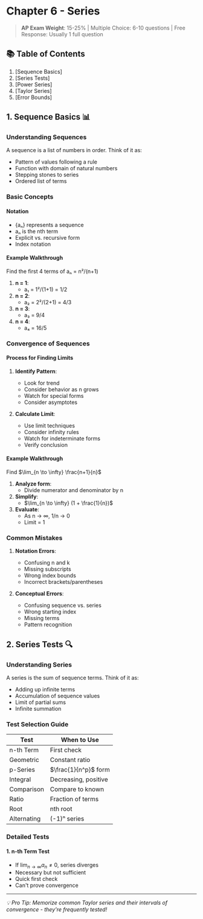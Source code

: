 # Chapter 6 - Series

> **AP Exam Weight**: 15-25% | Multiple Choice: 6-10 questions | Free Response: Usually 1 full question

## 📚 Table of Contents
1. [Sequence Basics]
2. [Series Tests]
3. [Power Series]
4. [Taylor Series]
5. [Error Bounds]

## 1. Sequence Basics 📊

### Understanding Sequences
A sequence is a list of numbers in order. Think of it as:
- Pattern of values following a rule
- Function with domain of natural numbers
- Stepping stones to series
- Ordered list of terms

### Basic Concepts
#### Notation
- {aₙ} represents a sequence
- aₙ is the nth term
- Explicit vs. recursive form
- Index notation

#### Example Walkthrough
Find the first 4 terms of aₙ = n²/(n+1)
1. **n = 1**:
   - a₁ = 1²/(1+1) = 1/2
2. **n = 2**:
   - a₂ = 2²/(2+1) = 4/3
3. **n = 3**:
   - a₃ = 9/4
4. **n = 4**:
   - a₄ = 16/5

### Convergence of Sequences
#### Process for Finding Limits
1. **Identify Pattern**:
   - Look for trend
   - Consider behavior as n grows
   - Watch for special forms
   - Consider asymptotes

2. **Calculate Limit**:
   - Use limit techniques
   - Consider infinity rules
   - Watch for indeterminate forms
   - Verify conclusion

#### Example Walkthrough
Find $\lim_{n \to \infty} \frac{n+1}{n}$
1. **Analyze form**:
   - Divide numerator and denominator by n
2. **Simplify**:
   - $\lim_{n \to \infty} (1 + \frac{1}{n})$
3. **Evaluate**:
   - As n → ∞, 1/n → 0
   - Limit = 1

### Common Mistakes
1. **Notation Errors**:
   - Confusing n and k
   - Missing subscripts
   - Wrong index bounds
   - Incorrect brackets/parentheses

2. **Conceptual Errors**:
   - Confusing sequence vs. series
   - Wrong starting index
   - Missing terms
   - Pattern recognition

## 2. Series Tests 🔍

### Understanding Series
A series is the sum of sequence terms. Think of it as:
- Adding up infinite terms
- Accumulation of sequence values
- Limit of partial sums
- Infinite summation

### Test Selection Guide
| Test | When to Use |
|------|-------------|
| n-th Term | First check |
| Geometric | Constant ratio |
| p-Series | $\frac{1}{n^p}$ form |
| Integral | Decreasing, positive |
| Comparison | Compare to known |
| Ratio | Fraction of terms |
| Root | nth root |
| Alternating | (-1)ⁿ series |

### Detailed Tests
#### 1. n-th Term Test
- If $\lim_{n \to \infty} a_n \neq 0$, series diverges
- Necessary but not sufficient
- Quick first check
- Can't prove convergence

---

*💡 Pro Tip: Memorize common Taylor series and their intervals of convergence - they're frequently tested!* 
